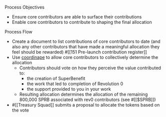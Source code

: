 Process Objectives
- Ensure core contributors are able to surface their contributions
- Enable core contributors to contribute to shaping the final allocation

Process Flow
- Create a document to list contributions of core contributors to date (and also any other contributors that have made a meaningful allocation they feel should be rewarded) #[[151 Pre-launch contribution register]] 
- Use [coordinape](http://coordinape.com) to allow core contributors to collectively determine the allocation
	- Contributors should vote on how they perceive the value contributed to:
		- the creation of SuperBenefit
		- the work that led to completion of Revolution 0
		- the support provided to you in your work
	- Resulting allocation determines the allocation of the remaining 800,000 SPRB associated with rev0 contributors (see #[[$SPRB]])
- #[[Treasury Squad]] submits a proposal to allocate the tokens based on the vote
